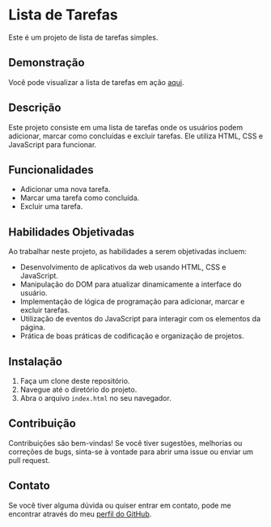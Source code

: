 # Lista de Tarefas

Este é um projeto de lista de tarefas simples.

## Demonstração

Você pode visualizar a lista de tarefas em ação [aqui](https://rafaelgodoyebert.github.io/Lista-de-tarefas/).

## Descrição

Este projeto consiste em uma lista de tarefas onde os usuários podem adicionar, marcar como concluídas e excluir tarefas. Ele utiliza HTML, CSS e JavaScript para funcionar.

## Funcionalidades

- Adicionar uma nova tarefa.
- Marcar uma tarefa como concluída.
- Excluir uma tarefa.

## Habilidades Objetivadas

Ao trabalhar neste projeto, as habilidades a serem objetivadas incluem:

- Desenvolvimento de aplicativos da web usando HTML, CSS e JavaScript.
- Manipulação do DOM para atualizar dinamicamente a interface do usuário.
- Implementação de lógica de programação para adicionar, marcar e excluir tarefas.
- Utilização de eventos do JavaScript para interagir com os elementos da página.
- Prática de boas práticas de codificação e organização de projetos.

## Instalação

1. Faça um clone deste repositório.
2. Navegue até o diretório do projeto.
3. Abra o arquivo `index.html` no seu navegador.

## Contribuição

Contribuições são bem-vindas! Se você tiver sugestões, melhorias ou correções de bugs, sinta-se à vontade para abrir uma issue ou enviar um pull request.


## Contato

Se você tiver alguma dúvida ou quiser entrar em contato, pode me encontrar através do meu [perfil do GitHub](https://github.com/RafaelGodoyEbert).

